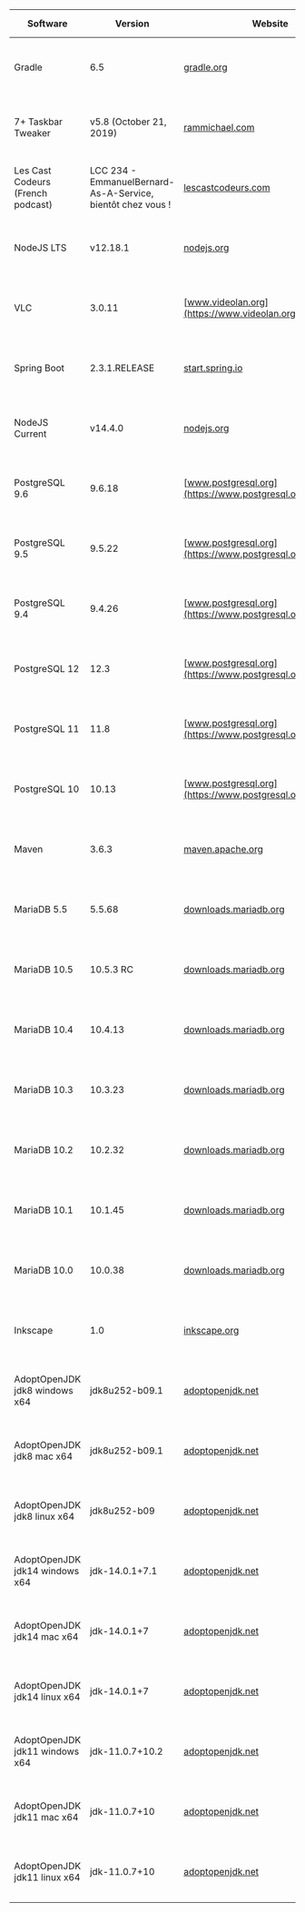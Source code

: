 |Software|Version|Website|Check date|
|---|---|---|---|
|Gradle|6.5|[gradle.org](https://gradle.org/releases/)|Sun Jun 21 18:00:40 CEST 2020|
|7+ Taskbar Tweaker|v5.8 (October 21, 2019)|[rammichael.com](https://rammichael.com/7-taskbar-tweaker)|Sun Jun 21 05:11:15 CEST 2020|
|Les Cast Codeurs (French podcast)|LCC 234 - EmmanuelBernard-As-A-Service, bientôt chez vous !|[lescastcodeurs.com](https://lescastcodeurs.com)|Thu Jun 18 12:00:39 CEST 2020|
|NodeJS LTS|v12.18.1|[nodejs.org](https://nodejs.org)|Wed Jun 17 19:00:52 CEST 2020|
|VLC|3.0.11|[www.videolan.org](https://www.videolan.org/vlc/)|Tue Jun 16 19:01:03 CEST 2020|
|Spring Boot|2.3.1.RELEASE|[start.spring.io](https://start.spring.io)|Fri Jun 12 09:01:02 CEST 2020|
|NodeJS Current|v14.4.0|[nodejs.org](https://nodejs.org)|Tue Jun 02 21:00:55 CEST 2020|
|PostgreSQL 9.6|9.6.18|[www.postgresql.org](https://www.postgresql.org/download/)|Mon May 25 17:35:43 CEST 2020|
|PostgreSQL 9.5|9.5.22|[www.postgresql.org](https://www.postgresql.org/download/)|Mon May 25 17:35:42 CEST 2020|
|PostgreSQL 9.4|9.4.26|[www.postgresql.org](https://www.postgresql.org/download/)|Mon May 25 17:35:41 CEST 2020|
|PostgreSQL 12|12.3|[www.postgresql.org](https://www.postgresql.org/download/)|Mon May 25 17:35:40 CEST 2020|
|PostgreSQL 11|11.8|[www.postgresql.org](https://www.postgresql.org/download/)|Mon May 25 17:35:39 CEST 2020|
|PostgreSQL 10|10.13|[www.postgresql.org](https://www.postgresql.org/download/)|Mon May 25 17:35:38 CEST 2020|
|Maven|3.6.3|[maven.apache.org](https://maven.apache.org/download.cgi)|Mon May 25 17:35:32 CEST 2020|
|MariaDB 5.5|5.5.68|[downloads.mariadb.org](https://downloads.mariadb.org)|Mon May 25 17:35:31 CEST 2020|
|MariaDB 10.5|10.5.3 RC|[downloads.mariadb.org](https://downloads.mariadb.org)|Mon May 25 17:35:30 CEST 2020|
|MariaDB 10.4|10.4.13|[downloads.mariadb.org](https://downloads.mariadb.org)|Mon May 25 17:35:29 CEST 2020|
|MariaDB 10.3|10.3.23|[downloads.mariadb.org](https://downloads.mariadb.org)|Mon May 25 17:35:28 CEST 2020|
|MariaDB 10.2|10.2.32|[downloads.mariadb.org](https://downloads.mariadb.org)|Mon May 25 17:35:27 CEST 2020|
|MariaDB 10.1|10.1.45|[downloads.mariadb.org](https://downloads.mariadb.org)|Mon May 25 17:35:26 CEST 2020|
|MariaDB 10.0|10.0.38|[downloads.mariadb.org](https://downloads.mariadb.org)|Mon May 25 17:35:25 CEST 2020|
|Inkscape|1.0|[inkscape.org](https://inkscape.org)|Mon May 25 17:35:21 CEST 2020|
|AdoptOpenJDK jdk8 windows x64|jdk8u252-b09.1|[adoptopenjdk.net](https://adoptopenjdk.net/releases.html?variant=openjdk8&jvmVariant=hotspot)|Mon May 25 17:35:18 CEST 2020|
|AdoptOpenJDK jdk8 mac x64|jdk8u252-b09.1|[adoptopenjdk.net](https://adoptopenjdk.net/releases.html?variant=openjdk8&jvmVariant=hotspot)|Mon May 25 17:35:17 CEST 2020|
|AdoptOpenJDK jdk8 linux x64|jdk8u252-b09|[adoptopenjdk.net](https://adoptopenjdk.net/releases.html?variant=openjdk8&jvmVariant=hotspot)|Mon May 25 17:35:16 CEST 2020|
|AdoptOpenJDK jdk14 windows x64|jdk-14.0.1+7.1|[adoptopenjdk.net](https://adoptopenjdk.net/releases.html?variant=openjdk14&jvmVariant=hotspot)|Mon May 25 17:35:14 CEST 2020|
|AdoptOpenJDK jdk14 mac x64|jdk-14.0.1+7|[adoptopenjdk.net](https://adoptopenjdk.net/releases.html?variant=openjdk14&jvmVariant=hotspot)|Mon May 25 17:35:13 CEST 2020|
|AdoptOpenJDK jdk14 linux x64|jdk-14.0.1+7|[adoptopenjdk.net](https://adoptopenjdk.net/releases.html?variant=openjdk14&jvmVariant=hotspot)|Mon May 25 17:35:12 CEST 2020|
|AdoptOpenJDK jdk11 windows x64|jdk-11.0.7+10.2|[adoptopenjdk.net](https://adoptopenjdk.net/releases.html?variant=openjdk11&jvmVariant=hotspot)|Mon May 25 17:35:09 CEST 2020|
|AdoptOpenJDK jdk11 mac x64|jdk-11.0.7+10|[adoptopenjdk.net](https://adoptopenjdk.net/releases.html?variant=openjdk11&jvmVariant=hotspot)|Mon May 25 17:35:08 CEST 2020|
|AdoptOpenJDK jdk11 linux x64|jdk-11.0.7+10|[adoptopenjdk.net](https://adoptopenjdk.net/releases.html?variant=openjdk11&jvmVariant=hotspot)|Mon May 25 17:35:07 CEST 2020|
